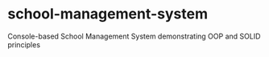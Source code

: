 # school-management-system
Console-based School Management System demonstrating OOP and SOLID principles
